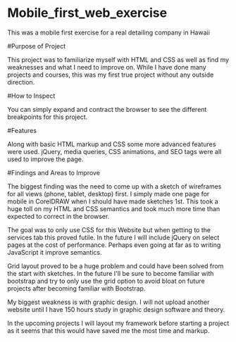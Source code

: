 # Mobile_first_web_exercise
This was a mobile first exercise for a real detailing company in Hawaii

#Purpose of Project

This project was to familiarize myself with HTML and CSS as well as find my weaknesses and what 
I need to improve on. While I have done many projects and courses, this was my first true project without any outside direction.

#How to Inspect

You can simply expand and contract the browser to see the different breakpoints for this project.

#Features

Along with basic HTML markup and CSS some more advanced features were used. jQuery, media queries, CSS animations, and SEO tags were
all used to improve the page. 

#Findings and Areas to Improve

The biggest finding was the need to come up with a sketch of wireframes for all views (phone, tablet, desktop) first. I simply made 
one page for mobile in CorelDRAW when I should have made sketches 1st. This took a huge toll on my HTML and CSS semantics and took
much more time than expected to correct in the browser.

The goal was to only use CSS for this Website but when getting to the services tab this proved futile. In the future I will include 
jQuery on select pages at the cost of performance. Perhaps even going at far as to writing JavaScript it improve semantics. 

Grid layout proved to be a huge problem and could have been solved from the start with sketches. In the future I'll be sure to become
familiar with bootstrap and try to only use the grid option to avoid bloat on future projects after becoming familiar with Bootstrap.

My biggest weakness is with graphic design. I will not upload another website until I have 150 hours study in graphic design software 
and theory. 

In the upcoming projects I will layout my framework before starting a project as it seems that this would have saved me the most time and markup.
